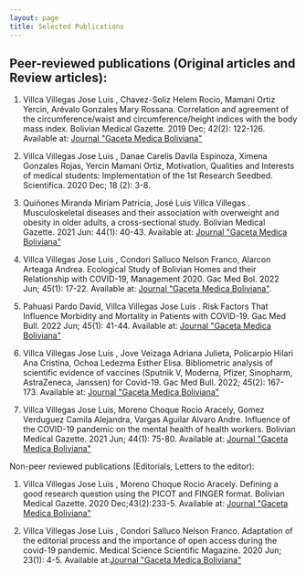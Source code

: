 ```yaml
---
layout: page
title: Selected Publications
---
```


## Peer-reviewed publications (Original articles and Review articles):

1.	Villca Villegas Jose Luis , Chavez-Soliz Helem Rocio, Mamani Ortiz Yercin, Arévalo Gonzales Mary Rossana. Correlation and agreement of the circumference/waist and circumference/height indices with the body mass index. Bolivian Medical Gazette. 2019 Dec; 42(2): 122-126. Available at: [Journal "Gaceta Medica Boliviana"](http://www.scielo.org.bo/scielo.php?script=sci_arttext&pid=S1012-29662019000200006&lng=es.)

2.	Villca Villegas Jose Luis , Danae Carelis Davila Espinoza, Ximena Gonzales Rojas, Yercin Mamani Ortiz, Motivation, Qualities and Interests of medical students: Implementation of the 1st Research Seedbed. Scientifica. 2020 Dec; 18 (2): 3-8.

3.	Quiñones Miranda Miriam Patricia, José Luis Villca Villegas . Musculoskeletal diseases and their association with overweight and obesity in older adults, a cross-sectional study. Bolivian Medical Gazette. 2021 Jun: 44(1): 40-43. Available at: [Journal "Gaceta Medica Boliviana"](https://dialnet.unirioja.es/servlet/articulo?codigo=8074075)

4.	Villca Villegas Jose Luis , Condori Salluco Nelson Franco, Alarcon Arteaga Andrea. Ecological Study of Bolivian Homes and their Relationship with COVID-19, Management 2020. Gac Med Bol. 2022 Jun; 45(1): 17-22. Available at: [Journal "Gaceta Medica Boliviana"](https://doi.org/10.47993/gmb.v45i1.360).

5.	Pahuasi Pardo David, Villca Villegas Jose Luis . Risk Factors That Influence Morbidity and Mortality in Patients with COVID-19. Gac Med Bull. 2022 Jun; 45(1): 41-44. Available at: [Journal "Gaceta Medica Boliviana"](https://doi.org/10.47993/gmb.v45i1.361.)
  
6.	Villca Villegas Jose Luis , Jove Veizaga Adriana Julieta, Policarpio Hilari Ana Cristina, Ochoa Ledezma Esther Elisa. Bibliometric analysis of scientific evidence of vaccines (Sputnik V, Moderna, Pfizer, Sinopharm, AstraZeneca, Janssen) for Covid-19. Gac Med Bull. 2022; 45(2): 167-173. Available at: [Journal "Gaceta Medica Boliviana"](https://doi.org/10.47993/gmb.v45i2.223.)

7.	Villca Villegas Jose Luis, Moreno Choque Rocio Aracely, Gomez Verduguez Camila Alejandra, Vargas Aguilar Alvaro Andre. Influence of the COVID-19 pandemic on the mental health of health workers. Bolivian Medical Gazette. 2021 Jun; 44(1): 75-80. Available at: [Journal "Gaceta Medica Boliviana"](http://www.scielo.org.bo/scielo.php?script=sci_arttext&pid=S1012-29662021000100013&lng=es) 


Non-peer reviewed publications (Editorials, Letters to the editor):

1.	Villca Villegas Jose Luis , Moreno Choque Rocio Aracely. Defining a good research question using the PICOT and FINGER format. Bolivian Medical Gazette. 2020 Dec;43(2):233-5. Available at: [Journal "Gaceta Medica Boliviana"](https://www.gacetamedicaboliviana.com/index.php/gmb/article/view/222)

2.	Villca Villegas Jose Luis , Condori Salluco Nelson Franco. Adaptation of the editorial process and the importance of open access during the covid-19 pandemic. Medical Science Scientific Magazine. 2020 Jun; 23(1): 4-5. Available at:[Journal "Gaceta Medica Boliviana"](http://www.scielo.org.bo/scielo.php?script=sci_arttext&pid=S1817-74332020000100001&lng=es.)



